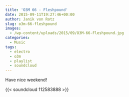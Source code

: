 ```yaml
---
title: 'O3M 66 - Fleshpound'
date: 2015-09-11T19:27:46+00:00
author: Janik von Rotz
slug: o3m-66-fleshpound
images:
  - /wp-content/uploads/2015/09/O3M-66-Fleshpound.jpg
categories:
  - Music
tags:
  - electro
  - o3m
  - playlist
  - soundcloud
---
```

Have nice weekend!

{{< soundcloud 112583888 >}}